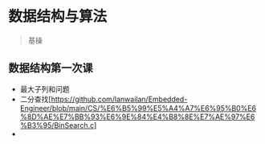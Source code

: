# 数据结构与算法
> 基操

## 数据结构第一次课
 * 最大子列和问题
 * 二分查找[https://github.com/lanwailan/Embedded-Engineer/blob/main/CS/%E6%B5%99%E5%A4%A7%E6%95%B0%E6%8D%AE%E7%BB%93%E6%9E%84%E4%B8%8E%E7%AE%97%E6%B3%95/BinSearch.c]
 *
 
